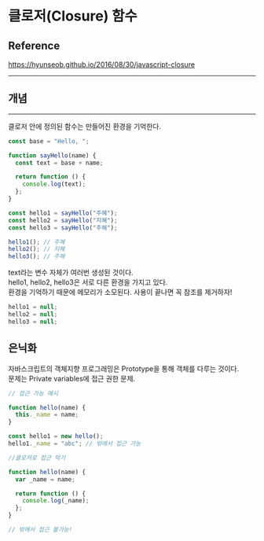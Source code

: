 # 클로저(Closure) 함수

## Reference

https://hyunseob.github.io/2016/08/30/javascript-closure

---

## 개념

---

클로저 안에 정의된 함수는 만들어진 환경을 기억한다.

```js
const base = "Hello, ";

function sayHello(name) {
  const text = base + name;

  return function () {
    console.log(text);
  };
}

const hello1 = sayHello("주혜");
const hello2 = sayHello("지혜");
const hello3 = sayHello("주해");

hello1(); // 주혜
hello2(); // 지혜
hello3(); // 주해
```

text라는 변수 자체가 여러번 생성된 것이다.  
hello1, hello2, hello3은 서로 다른 환경을 가지고 있다.  
환경을 기억하기 때문에 메모리가 소모된다. 사용이 끝나면 꼭 참조를 제거하자!

```js
hello1 = null;
hello2 = null;
hello3 = null;
```

## 은닉화

자바스크립트의 객체지향 프로그래밍은 Prototype을 통해 객체를 다루는 것이다.  
문제는 Private variables에 접근 권한 문제.

```js
// 접근 가능 예시

function hello(name) {
  this._name = name;
}

const hello1 = new hello();
hello1._name = "abc"; // 밖에서 접근 가능
```

```js
//클로저로 접근 막기

function hello(name) {
  var _name = name;

  return function () {
    console.log(_name);
  };
}

// 밖에서 접근 불가능!
```
